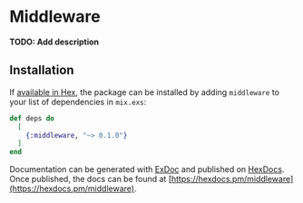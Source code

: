 # Middleware

**TODO: Add description**

## Installation

If [available in Hex](https://hex.pm/docs/publish), the package can be installed
by adding `middleware` to your list of dependencies in `mix.exs`:

```elixir
def deps do
  [
    {:middleware, "~> 0.1.0"}
  ]
end
```

Documentation can be generated with [ExDoc](https://github.com/elixir-lang/ex_doc)
and published on [HexDocs](https://hexdocs.pm). Once published, the docs can
be found at [https://hexdocs.pm/middleware](https://hexdocs.pm/middleware).

